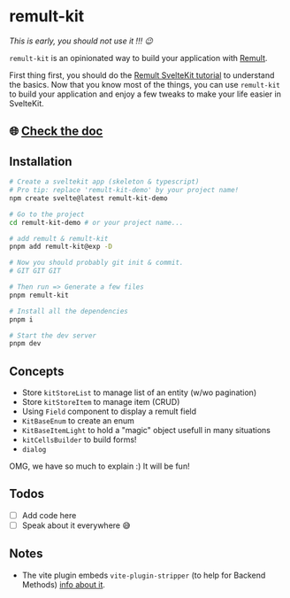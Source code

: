 # remult-kit

_This is early, you should not use it !!! 😉_

`remult-kit` is an opinionated way to build your application with
[Remult](https://remult.github.io/remult/).

First thing first, you should do the
[Remult SvelteKit tutorial](https://remult.dev/tutorials/sveltekit/) to understand the basics. Now
that you know most of the things, you can use `remult-kit` to build your application and enjoy a few
tweaks to make your life easier in SvelteKit.

## 🌐 [Check the doc](https://remult-kit-static.onrender.com/)

## Installation

```bash
# Create a sveltekit app (skeleton & typescript)
# Pro tip: replace 'remult-kit-demo' by your project name!
npm create svelte@latest remult-kit-demo

# Go to the project
cd remult-kit-demo # or your project name...

# add remult & remult-kit
pnpm add remult-kit@exp -D

# Now you should probably git init & commit.
# GIT GIT GIT

# Then run => Generate a few files
pnpm remult-kit

# Install all the dependencies
pnpm i

# Start the dev server
pnpm dev
```

## Concepts

- Store `kitStoreList` to manage list of an entity (w/wo pagination)
- Store `kitStoreItem` to manage item (CRUD)
- Using `Field` component to display a remult field
- `KitBaseEnum` to create an enum
- `KitBaseItemLight` to hold a "magic" object usefull in many situations
- `kitCellsBuilder` to build forms!
- `dialog`

OMG, we have so much to explain :) It will be fun!

## Todos

- [ ] Add code here
- [ ] Speak about it everywhere 😅

## Notes

- The vite plugin embeds `vite-plugin-stripper` (to help for Backend Methods)
  [info about it](https://remult.dev/docs/using-server-only-packages.html).
